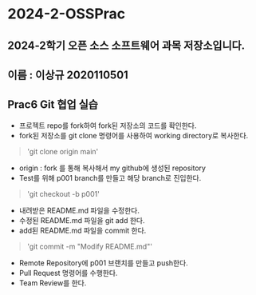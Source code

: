 # 2024-2-OSSPrac
## 2024-2학기 오픈 소스 소프트웨어 과목 저장소입니다.
## 이름 : 이상규 2020110501


## Prac6 Git 협업 실습
- 프로젝트 repo를 fork하여 fork된 저장소의 코드를 확인한다.
- fork된 저장소를 git clone 명령어를 사용하여 working directory로 복사한다.

> 'git clone origin main'  

- origin : fork 를 통해 복사해서 my github에 생성된 repository
- Test를 위해 p001 branch를 만들고 해당 branch로 진입한다.

> 'git checkout -b p001'
 
- 내려받은 README.md 파일을 수정한다.
- 수정된 README.md 파일을 git add 한다.
- add된 README.md 파일을 commit 한다.

> 'git commit -m "Modify README.md"'

- Remote Repository에 p001 브랜치를 만들고 push한다.
- Pull Request 명령어를 수행한다.
- Team Review를 한다.  
